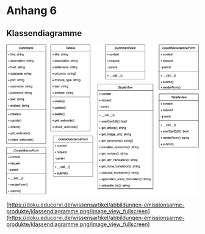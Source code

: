 # Anhang 6 

## Klassendiagramme 

![Klassendiagramme](images/klassendiagramme.png "Klassendiagramme")

[https://doku.educorvi.de/wissensartikel/abbildungen-emissionsarme-produkte/klassendiagramme.png/image_view_fullscreen](https://doku.educorvi.de/wissensartikel/abbildungen-emissionsarme-produkte/klassendiagramme.png/image_view_fullscreen)
